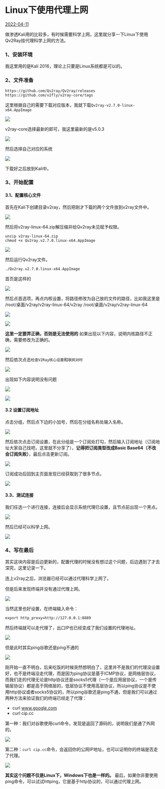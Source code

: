 # Linux下使用代理上网
[2022-04-11]()

做渗透Kali用的比较多，有时候需要科学上网，这里就分享一下Linux下使用Qv2Ray挂代理科学上网的方法。

### 1、安装环境
我这里用的是Kali 2016，理论上只要是Linux系统都是可以的。
### 2、文件准备

	https://github.com/Qv2ray/Qv2ray/releases
	https://github.com/v2fly/v2ray-core/tags

这里根据自己的需要下载对应版本，我就下载`Qv2ray-v2.7.0-linux-x64.AppImage`

![](1.png)

v2ray-core选择最新的即可，我这里最新的是v5.0.3

![](2.png)

然后选择自己对应的系统

![](3.png)

下载好之后放到Kali中。

### 3、开始配置
#### 3.1、配置核心文件
首先在Kali下创建目录v2ray，然后把刚才下载的两个文件放到v2ray文件中。

![](4.png)

然后将v2ray-linux-64.zip解压缩并给Qv2ray未见赋予权限。

	unzip v2ray-linux-64.zip
	chmod +x Qv2ray.v2.7.0.linux-x64.AppImage

![](5.png)

然后运行Qv2ray文件。

	./Qv2ray.v2.7.0.linux-x64.AppImage

首页是这样的

![](6.png)

然后点首选项，再点内核设置，将路径修改为自己放的文件的路径，比如我这里是
	/root/桌面/v2ray/v2ray-linux-64/v2ray
	/root/桌面/v2ray/v2ray-linux-64

![](7.png)


![](8.png)

**这里一定要弄正确，否则是无法使用的**
如果出现以下内容，说明内核路径不正确，需要修改为正确的。

![](15.png)

然后依次点击`检查V2Ray核心设置`和`联网对时`

![](9.png)

出现如下内容说明没有问题

![](10.png)

![](11.png)

#### 3.2 设置订阅地址
点击分组，然后点下边的小加号，然后在分组名称处输入名称。

![](12.png)

然后依次点击订阅设置，在此分组是一个订阅处打勾，然后输入订阅地址（订阅地址大家自己找吧，这里就不分享了），**记得把订阅类型改成Basic Base64（不改会订阅失败）**，最后点击更新订阅。

![](13.png)

订阅成功后回到主页面发现已经获取到了很多节点。

![](14.png)

#### 3.3、测试连接
我们任选一个进行连接，连接后会显示系统代理已设置，且节点前出现一个黑点。

![](16.png)

然后已经可以科学上网。

![](17.png)

### 4、写在最后
其实这块内容是后边更新的，配置代理的时候没有想过这个问题，后边遇到了才去深究，这里记录一下。

连上v2ray之后，浏览器已经可以通过代理科学上网了。

但是后来发现终端并没有通过代理上网。

![](19.png)

当然这里也好设置，在终端输入命令：

	export http_proxy=http://127.0.0.1:8889
然后终端就可以走代理了，出口IP也已经变成了我们设置的代理地址。

![](18.png)

但是此时其实ping谷歌还是ping不通的

![](20.png)

刚开始一直不明白，后来吃饭的时候突然想明白了，这里并不是我们的代理没设置好，也不是终端没走代理，而是因为ping协议是基于ICMP协议，是网络层协议，而我们走的代理无论是http协议还是socks5代理（一个是应用层协议，一个是传输层协议）都是高于网络层的，低层协议不使用高层协议，所以ping协议是不使用http协议或者socks5协议的，所以ping谷歌还是ping不通，但是我们可以通过两种方法来验证我们的终端已经走了代理：

- curl www.google.com
- curl cip.cc

第一种：我们对谷歌使用curl命令，发现是返回了源码的，说明我们是通了外网的。

![](21.png)

第二种：`curl cip.cc`命令，会返回你的公网IP地址，也可以证明你的终端是否走了代理。

![](22.png)

**其实这个问题不仅是Linux下，Windows下也是一样的。**
最后，如果你非要使用ping命令，可以试试httping，它是基于http协议的，可以通过代理上网。